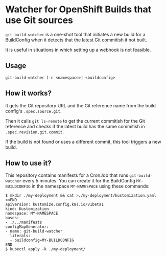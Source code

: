 # Watcher for OpenShift Builds that use Git sources

`git-build-watcher` is a one-shot tool that initiates a new build for a
BuildConfig when it detects that the latest Git commitish it not built.

It is useful in situations in which setting up a webhook is not feasible.

## Usage

    git-build-watcher [-n <namespace>] <buildconfig>

## How it works?

It gets the Git repository URL and the Git reference name from the build
config's `.spec.source.git`.

Then it calls `git ls-remote` to get the current commitish for the Git
reference and checks if the latest build has the same commitish in
`.spec.revision.git.commit`.

If the build is not found or uses a different commit, this tool triggers a new
build.

## How to use it?

This repository contains manifests for a CronJob that runs `git-build-watcher`
every 5 minutes. You can create it for the BuildConfig `MY-BUILDCONFIG` in the
namespace `MY-NAMESPACE` using these commands:

```console
$ mkdir ./my-deployment && cat >./my-deployment/kustomization.yaml <<END
apiVersion: kustomize.config.k8s.io/v1beta1
kind: Kustomization
namespace: MY-NAMESPACE
bases:
- ./../manifests
configMapGenerator:
- name: git-build-watcher
  literals:
  - buildconfig=MY-BUILDCONFIG
END
$ kubectl apply -k ./my-deployment/
```
